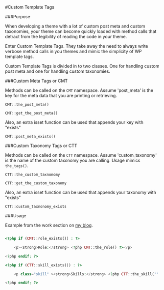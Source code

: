 #Custom Template Tags

###Purpose

When developing a theme with a lot of custom post meta and custom taxonomies, your theme can become quickly loaded with method calls that detract from the legibility of reading the code in your theme. 

Enter Custom Template Tags. They take away the need to always write verbose method calls in you themes and mimic the simplicity of WP template tags. 

Custom Template Tags is divided in to two classes. One for handling custom post meta and one for handling custom taxonomies. 

###Custom Meta Tags or CMT

Methods can be called on the `CMT` namespace. Assume 'post_meta' is the key for the meta data that you are printing or retrieving.

`CMT::the_post_meta()`

`CMT::get_the_post_meta()`

Also, an extra isset function can be used that appends your key with "exists"

`CMT::post_meta_exists()`

###Custom Taxonomy Tags or CTT

Methods can be called on the `CTT` namespace. Assume 'custom_taxonomy' is the name of the custom taxonomy you are calling. Usage mimics `the_tags()`.

`CTT::the_custom_taxnonomy`

`CTT::get_the_custom_taxonomy`

Also, an extra isset function can be used that appends your taxonomy with "exists"

`CTT::custom_taxnonomy_exists`

###Usage

Example from the work section on [my blog](http://codeandnotes.com/work/tweebop/).

```php

<?php if (CMT::role_exists()) : ?>

    <p><strong>Role:</strong> <?php CMT::the_role() ?></p>

<?php endif; ?>

<?php if (CTT::skill_exists()) : ?>

    <p class="skill" ><strong>Skills:</strong> <?php CTT::the_skill('' , " | " , '') ?></p>

<?php endif; ?>

```


